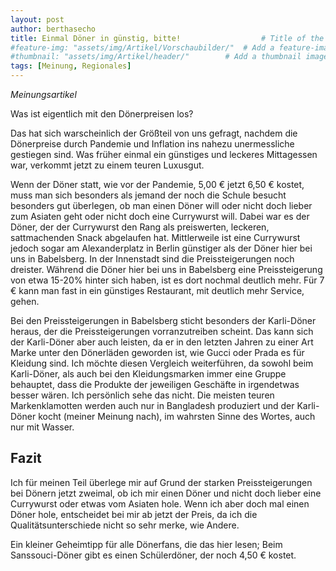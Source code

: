 ```yaml
---
layout: post
author: berthasecho
title: Einmal Döner in günstig, bitte!					# Title of the page
#feature-img: "assets/img/Artikel/Vorschaubilder/"	# Add a feature-image to the post
#thumbnail: "assets/img/Artikel/header/"		# Add a thumbnail image on blog view
tags: [Meinung, Regionales]
---
```


*Meinungsartikel*

Was ist eigentlich mit den Dönerpreisen los?

Das hat sich warscheinlich der Größteil von uns gefragt, nachdem die Dönerpreise durch Pandemie und Inflation ins nahezu unermessliche gestiegen sind. Was früher einmal ein günstiges und leckeres Mittagessen war, verkommt jetzt zu einem teuren Luxusgut.

Wenn der Döner statt, wie vor der Pandemie, 5,00 € jetzt 6,50 € kostet, muss man sich besonders als jemand der noch die Schule besucht besonders gut überlegen, ob man einen Döner will oder nicht doch lieber zum Asiaten geht oder nicht doch eine Currywurst will. Dabei war es der Döner, der der Currywurst den Rang als preiswerten, leckeren, sattmachenden Snack abgelaufen hat. Mittlerweile ist eine Currywurst jedoch sogar am Alexanderplatz in Berlin günstiger als der Döner hier bei uns in Babelsberg. In der Innenstadt sind die Preissteigerungen noch dreister. Während die Döner hier bei uns in Babelsberg eine Preissteigerung von etwa 15-20% hinter sich haben, ist es dort nochmal deutlich mehr. Für 7 € kann man fast in ein günstiges Restaurant, mit deutlich mehr Service, gehen. 

Bei den Preissteigerungen in Babelsberg sticht besonders der Karli-Döner heraus, der die Preissteigerungen vorranzutreiben scheint. Das kann sich der Karli-Döner aber auch leisten, da er in den letzten Jahren zu einer Art Marke unter den Dönerläden geworden ist, wie Gucci oder Prada es für Kleidung sind. Ich möchte diesen Vergleich weiterführen, da sowohl beim Karli-Döner, als auch bei den Kleidungsmarken immer eine Gruppe behauptet, dass die Produkte der jeweiligen Geschäfte in irgendetwas besser wären. Ich persönlich sehe das nicht. Die meisten teuren Markenklamotten werden auch nur in Bangladesh produziert und der Karli-Döner kocht (meiner Meinung nach), im wahrsten Sinne des Wortes, auch nur mit Wasser. 

## Fazit
Ich für meinen Teil überlege mir auf Grund der starken Preissteigerungen bei Dönern jetzt zweimal, ob ich mir einen Döner und nicht doch lieber eine Currywurst oder etwas vom Asiaten hole. Wenn ich aber doch mal einen Döner hole, entscheidet bei mir ab jetzt der Preis, da ich die Qualitätsunterschiede nicht so sehr merke, wie Andere. 

Ein kleiner Geheimtipp für alle Dönerfans, die das hier lesen; Beim Sanssouci-Döner gibt es einen Schülerdöner, der noch 4,50 € kostet.
